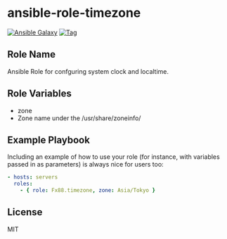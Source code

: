 
ansible-role-timezone
=========

[![Ansible Galaxy](http://img.shields.io/badge/galaxy-Fx88.timezone-blue.svg?style=flat-square)](https://galaxy.ansible.com/list#/roles/3343)
[![Tag](http://img.shields.io/github/tag/F88/ansible-role-timezone.svg?style=flat-square)](https://github.com/F88/ansible-role-timezone/releases/tag/v0.1)

Role Name
--------------

Ansible Role for confguring system clock and localtime.

Role Variables
--------------

- zone
 - Zone name under the /usr/share/zoneinfo/

Example Playbook
----------------

Including an example of how to use your role (for instance, with variables passed in as parameters) is always nice for users too:

```yaml
- hosts: servers
  roles:
    - { role: Fx88.timezone, zone: Asia/Tokyo }
```

License
-------

MIT

